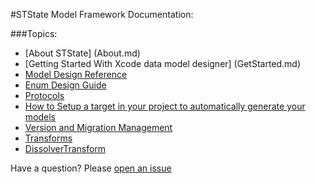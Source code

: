 #STState Model Framework Documentation:

###Topics:
- [About STState] (About.md)
- [Getting Started With Xcode data model designer] (GetStarted.md)
- [Model Design Reference](Reference.md)
- [Enum Design Guide](Enums.md)
- [Protocols](Protocols.md)
- [How to Setup a target in your project to automatically generate your models](Setup.md)
- [Version and Migration Management](Versioning.md)
- [Transforms](Transformables.md)
- [DissolverTransform](DissolverTransform.md)

Have a question? Please [open an issue](https://github.com/STLabs/STState/issues/new)

